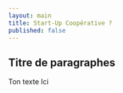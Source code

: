 ```yaml
---
layout: main
title: Start-Up Coopérative ?
published: false
---
```


## Titre de paragraphes

Ton texte Ici
